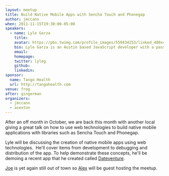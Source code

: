 ```yaml
---
layout: meetup
title: Build Native Mobile Apps with Sencha Touch and Phonegap
author: jmccann
when: 2011-11-15T19:30:00-05:00
speakers:
  - name: Lyle Garza
    title:
    avatar: https://pbs.twimg.com/profile_images/559434253/linked_400x400.jpg
    bio: Lyle Garza is an Austin based JavaScript developer with a passion for web technologies.  He has extensive experience in social media, e-commerce, and mobile development.  For the last year, his primary passion has been bridging the gap between native mobile apps and mobile websites.
    email:
    homepage:
    twitter: lyleg
    github:
    linkedin:
sponsor:
  name: Tango Health
  url: http://tangohealth.com
venue: frog
after: gingerman
organizers:
  - jmccann
  - asexton
---
```

After an off month in October, we are back this month with another local giving a great talk on how to use web technologies to build native mobile applications with libraries such as Sencha Touch and Phonegap.

Lyle will be discussing the creation of native mobile apps using web technologies.  He'll cover items from development to debugging and distribution of the app. To help demonstrate these concepts, he'll be demoing a recent app that he created called [Dateventure][2].

[Joe][4] is yet again still out of town so [Alex][5] will be guest hosting the meetup.

[1]: http://twitter.com/
[2]: http://itunes.apple.com/us/app/dateventure/id464979598?mt=8
[4]: http://twitter.com/joemccann
[5]: http://twitter.com/slexaxton
